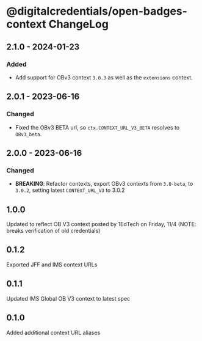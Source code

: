 # @digitalcredentials/open-badges-context ChangeLog

## 2.1.0 - 2024-01-23
### Added
- Add support for OBv3 context `3.0.3` as well as the `extensions` context.

## 2.0.1 - 2023-06-16
### Changed
- Fixed the OBv3 BETA url, so `ctx.CONTEXT_URL_V3_BETA` resolves to `OBv3_beta`. 

## 2.0.0 - 2023-06-16
### Changed
- **BREAKING**: Refactor contexts, export OBv3 contexts from `3.0-beta`, to
  `3.0.2`, setting latest `CONTEXT_URL_V3` to 3.0.2

## 1.0.0

Updated to reflect OB V3 context posted by 1EdTech on Friday, 11/4
(NOTE: breaks verification of old credentials)

## 0.1.2

Exported JFF and IMS context URLs

## 0.1.1

Updated IMS Global OB V3 context to latest spec

## 0.1.0

Added additional context URL aliases
